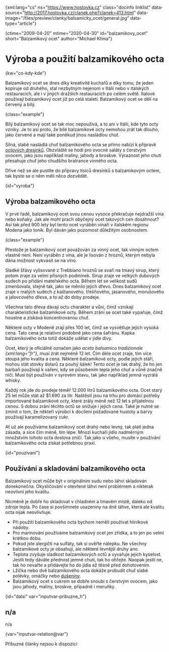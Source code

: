
{xml:lang="cs" ns="https://www.hostovka.cz" class="docinfo linklist" data-source="http://2017.hostovka.cz/clanek.php?clanek=413.html" data-image="/files/preview/clanky/balsamicky_ocet/general.jpg" data-type="article"}

{ctime="2009-04-20" mtime="2020-04-30" id="balzamikovy_ocet" short="Balzamikový ocet" author="Michael Klíma"}

# Výroba a použití balzamikového octa

<!-- generated attribute kw by user_updatekw.sh on 2020-07-05, do not edit -->

{kw="co-kdy-kde"}

Balzamikový ocet se dnes díky kreativitě kuchařů a díky tomu, že jeden kopíruje od druhého, stal nezbytným nejenom v Itálii nebo v italských restauracích, ale i v jiných dražších restauracích po celém světě. Italové používají balzamikový ocet již po celá staletí. Balzamikový ocet se dělí na červený a bílý.

{class="example"}

Bílý balzamikový ocet se tak moc nepoužívá, a to ani v Itálii, kde tyto octy vzniky. Je to asi proto, že bílé balzamikové octy nemohou zrát tak dlouho, jako červené a mají také poněkud jinou nasládlou chuť.

Silná, slabě nasládlá chuť balzamikového octa se přímo nabízí k přípravě [octových dresinků][1]. Obzvláště se hodí pro ovocné saláty s čerstvým ovocem, jako jsou například maliny, jahody a broskve. Výraznost jeho chuti přesahuje chuť jeho chudšího bratrance vinného octa.

Dříve než se ale pustíte do přípravy tisíců dresinků s balzamikovým octem, tak byste se o něm měli něco dozvědět.

{id="vyroba"}

## Výroba balzamikového octa

V prvé řadě, balzamikový ocet svou cenou vysoce překračuje nejdražší vína nebo koňaky. Jak ale mohl prach obyčejný ocet takových cen dosáhnout? Asi tak před 900 lety byl tento ocet vyráběn vinaři v italském regionu Modena jako tonik. Byl dáván jako pozornost důležitým osobnostem.

{class="example"}

Přestože je balzamikový ocet považován za vinný ocet, tak vinným octem vlastně není. Není vyráběn z vína, ale je lisován z hroznů, kterým nebyla dána možnost vykvasit se na víno.

Sladké šťávy vylisované z Trebbiano hroznů se svaří na tmavý sirup, který potom zraje za velmi přísných podmínek. Sirup zraje ve velkých dubových sudech po přidání mateřského octa. Během let se velikost sudů zmenšovala, stejně tak, jako se měnilo jejich dřevo. Dnes balzamikový ocet zraje v malých sudech z kaštanového, třešňového, jasanového, morušového a jalovcového dřeva, a to až do doby prodeje.

Všechna tato dřeva dávají octu charakter a vůni, čímž vznikají charakteristické balzamikové octy. Během zrání se ocet také vypařuje, čímž houstne a získává koncentrovanou chuť.

Některé octy v Modeně zrají přes 100 let, čímž se vysvětluje jejich vysoká cena. Tato cena je relativní podobně jako cena šafránu. Kapka balzamikového octa totiž dokáže udělat v jídle divy.

Ocet, který je oficiálně označen jako _aceto balsamico tradizionale {xml:lang="fr"}_, musí zrát nejméně 12 let. Čím déle ocet zraje, tím více stoupá jeho kvalita a cena. Některé balzamikové octy, podle jejich stáří, mohou stát stovky dolarů za pouhý šálek! Tento ocet je tak drahý, že ho jen barbaři používají k vaření, kdy se působením tepla jeho chuť a vůně značně ničí. Musí být používán v syrovém stavu, tak jako například jemná vyzrálá whisky.

Každý rok jde do prodeje téměř 12.000 litrů balzamikového octa. Ocet starý 25 let může stát až $1.690 za litr. Naštěstí jsou na trhu pro domácí potřeby importované balzamikové octy, které zrály méně než 12 let s přijatelnou cenou. S dobou zrání těchto octů se snižuje i jejich cena. Také je nutné se zmínit o tom, že někteří výrobci k docílení požadované hustoty a barvy používají karamelizovaný cukr.

Ať už ale používáme balzamikový ocet drahý nebo levný, tak platí jedna zásada, a sice čím méně, tím lépe. Mnozí kuchaři jídlo nadměrným množstvím tohoto octa doslova zničí. Tak jako u všeho, musíte v používání balzamikového octa získat potřebnou praxi.

{id="pouzivani"}

## Používání a skladování balzamikového octa

Balzamikový ocet může být v originálním sudu nebo láhvi skladován donekonečna. Okysličování v otevřené láhvi není problémem a nikterak neovlivní jeho kvalitu.

Nicméně je dobře ho skladovat v chladném a tmavém místě, daleko od zdroje tepla. Po čase si povšimnete usazeniny na dně láhve, která ale kvalitu octa nijak neovlivňuje.

  * Při použití balzamikového octa bychom neměli používat hliníkové nádoby.
  * Pro marinování používáme balzamikový ocet jen zřídka, a to jen po velmi krátkou dobu.
  * Pokud jste alergičtí na sulfáty, tak si ověřte nálepku. Ne všechny balzamikové octy je obsahují, ale některé levnější druhy ano.
  * Teplota zvyšuje sladkost balzamikových octů a vyvařuje jejich kyselost. Jestli tedy dáváte přednost jemné chuti, tak ho ohřejte. Naopak jestli ne, tak ho nevařte a přidávejte ho do jídla až těsně před dohotovením.
  * Lžička nebo dvě balzamikového octa dokáže probudit chuť slabé polévky, omáčky nebo [dušeniny][2].
  * Balzamikový ocet s cukrem se dobře snoubí s čerstvým ovocem, jako jsou jahody, maliny, broskve, případně i meruňky.

{id="dalsi" var="inputvar-pribuzne_h"}

## n/a

n/a

{var="inputvar-relation@var"}

Příbuzné články nejsou k dispozici

 [1]: zalivka_dresink#dresinky
 [2]: duseni

